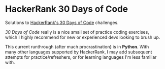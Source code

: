 # HackerRank 30 Days of Code

Solutions to [HackerRank's 30 Days of Code](https://www.hackerrank.com/domains/tutorials/30-days-of-code) challenges.

*30 Days of Code* really is a nice small set of practice coding exercises, which I highly recommend for new or experienced devs looking to brush up.

This current runthrough (after much procrastination) is in **Python**. With many other languages supported by HackerRank, I may add subsequent attempts for practice/refreshers, or for learning languages I'm less familiar with.